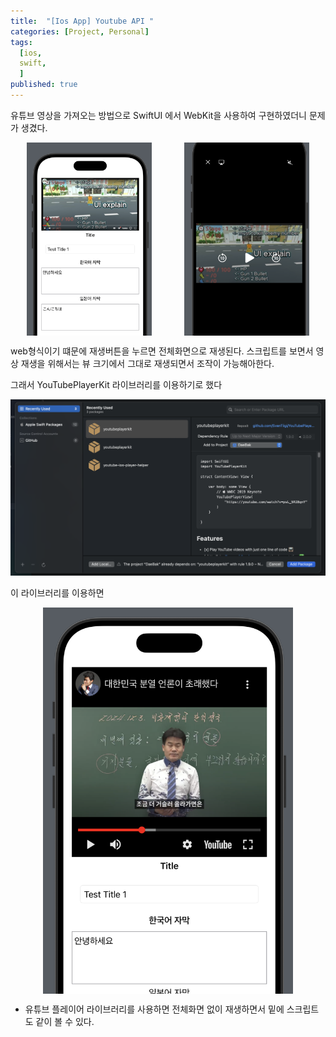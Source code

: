 ```yaml
---
title:  "[Ios App] Youtube API "
categories: [Project, Personal]
tags:
  [ios,
  swift,
  ] 
published: true
---
```


유튜브 영상을 가져오는 방법으로 SwiftUI 에서 WebKit을 사용하여 구현하였더니 문제가 생겼다. 

<div style="display: flex; justify-content: space-around;">
  <img src="/assets/img/webview1.png" width="200" />
  <img src="/assets/img/webview2.png" width="200" />
</div>

web형식이기 떄문에 재생버튼을 누르면 전체화면으로 재생된다.
스크립트를 보면서 영상 재생을 위해서는 뷰 크기에서 그대로 재생되면서 조작이 가능해아한다. 

그래서 YouTubePlayerKit 라이브러리를 이용하기로 했다

![4](/assets/img/webview4.png)

이 라이브러리를 이용하면 

<div style="display: flex; justify-content: space-around;">
  <img src="/assets/img/webview3.png" width="400" />
</div>

* 유튜브 플레이어 라이브러리를 사용하면 전체화면 없이 재생하면서 밑에 스크립트도 같이 볼 수 있다.